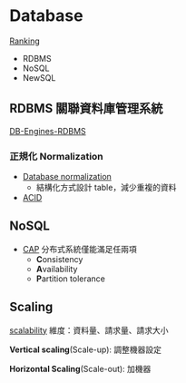 # Database

[Ranking](https://db-engines.com/en/ranking)

* RDBMS
* NoSQL
* NewSQL

## RDBMS 關聯資料庫管理系統

[DB-Engines-RDBMS](https://db-engines.com/en/ranking/relational+dbms)

### 正規化 Normalization

* [Database normalization](https://en.wikipedia.org/wiki/Database_normalization)
  * 結構化方式設計 table，減少重複的資料
* [ACID](https://en.wikipedia.org/wiki/ACID)

## NoSQL

* [CAP](https://zh.wikipedia.org/wiki/CAP%E5%AE%9A%E7%90%86) 分布式系統僅能滿足任兩項
  * **C**onsistency
  * **A**vailability
  * **P**artition tolerance

## Scaling

[scalability](https://en.wikipedia.org/wiki/Scalability) 維度：資料量、請求量、請求大小

**Vertical scaling**\(Scale-up\): 調整機器設定

**Horizontal Scaling**\(Scale-out\): 加機器



